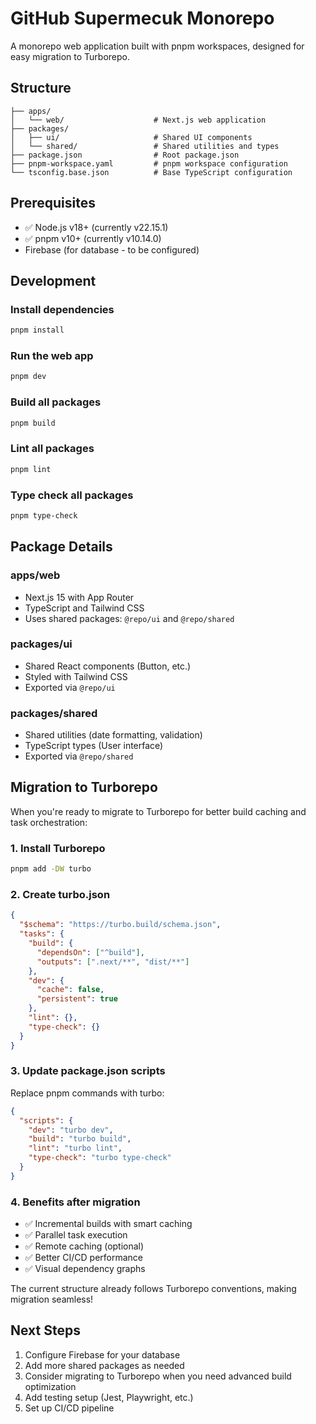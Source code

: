 # GitHub Supermecuk Monorepo

A monorepo web application built with pnpm workspaces, designed for easy migration to Turborepo.

## Structure

```
├── apps/
│   └── web/                    # Next.js web application
├── packages/
│   ├── ui/                     # Shared UI components
│   └── shared/                 # Shared utilities and types
├── package.json                # Root package.json
├── pnpm-workspace.yaml         # pnpm workspace configuration
└── tsconfig.base.json          # Base TypeScript configuration
```

## Prerequisites

- ✅ Node.js v18+ (currently v22.15.1)
- ✅ pnpm v10+ (currently v10.14.0) 
- Firebase (for database - to be configured)

## Development

### Install dependencies
```bash
pnpm install
```

### Run the web app
```bash
pnpm dev
```

### Build all packages
```bash
pnpm build
```

### Lint all packages
```bash
pnpm lint
```

### Type check all packages
```bash
pnpm type-check
```

## Package Details

### apps/web
- Next.js 15 with App Router
- TypeScript and Tailwind CSS
- Uses shared packages: `@repo/ui` and `@repo/shared`

### packages/ui
- Shared React components (Button, etc.)
- Styled with Tailwind CSS
- Exported via `@repo/ui`

### packages/shared
- Shared utilities (date formatting, validation)
- TypeScript types (User interface)
- Exported via `@repo/shared`

## Migration to Turborepo

When you're ready to migrate to Turborepo for better build caching and task orchestration:

### 1. Install Turborepo
```bash
pnpm add -DW turbo
```

### 2. Create turbo.json
```json
{
  "$schema": "https://turbo.build/schema.json",
  "tasks": {
    "build": {
      "dependsOn": ["^build"],
      "outputs": [".next/**", "dist/**"]
    },
    "dev": {
      "cache": false,
      "persistent": true
    },
    "lint": {},
    "type-check": {}
  }
}
```

### 3. Update package.json scripts
Replace pnpm commands with turbo:
```json
{
  "scripts": {
    "dev": "turbo dev",
    "build": "turbo build",
    "lint": "turbo lint",
    "type-check": "turbo type-check"
  }
}
```

### 4. Benefits after migration
- ✅ Incremental builds with smart caching
- ✅ Parallel task execution
- ✅ Remote caching (optional)
- ✅ Better CI/CD performance
- ✅ Visual dependency graphs

The current structure already follows Turborepo conventions, making migration seamless!

## Next Steps

1. Configure Firebase for your database
2. Add more shared packages as needed
3. Consider migrating to Turborepo when you need advanced build optimization
4. Add testing setup (Jest, Playwright, etc.)
5. Set up CI/CD pipeline
